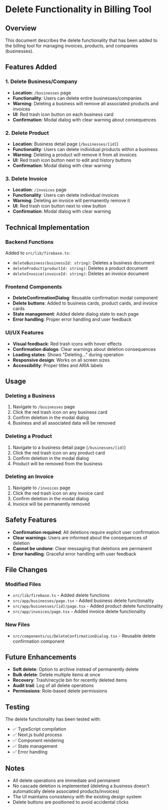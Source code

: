 # Delete Functionality in Billing Tool

## Overview
This document describes the delete functionality that has been added to the billing tool for managing invoices, products, and companies (businesses).

## Features Added

### 1. Delete Business/Company
- **Location**: `/businesses` page
- **Functionality**: Users can delete entire businesses/companies
- **Warning**: Deleting a business will remove all associated products and invoices
- **UI**: Red trash icon button on each business card
- **Confirmation**: Modal dialog with clear warning about consequences

### 2. Delete Product
- **Location**: Business detail page (`/businesses/[id]`)
- **Functionality**: Users can delete individual products within a business
- **Warning**: Deleting a product will remove it from all invoices
- **UI**: Red trash icon button next to edit and history buttons
- **Confirmation**: Modal dialog with clear warning

### 3. Delete Invoice
- **Location**: `/invoices` page
- **Functionality**: Users can delete individual invoices
- **Warning**: Deleting an invoice will permanently remove it
- **UI**: Red trash icon button next to view button
- **Confirmation**: Modal dialog with clear warning

## Technical Implementation

### Backend Functions
Added to `src/lib/firebase.ts`:
- `deleteBusiness(businessId: string)`: Deletes a business document
- `deleteProduct(productId: string)`: Deletes a product document  
- `deleteInvoice(invoiceId: string)`: Deletes an invoice document

### Frontend Components
- **DeleteConfirmationDialog**: Reusable confirmation modal component
- **Delete buttons**: Added to business cards, product cards, and invoice cards
- **State management**: Added delete dialog state to each page
- **Error handling**: Proper error handling and user feedback

### UI/UX Features
- **Visual feedback**: Red trash icons with hover effects
- **Confirmation dialogs**: Clear warnings about deletion consequences
- **Loading states**: Shows "Deleting..." during operation
- **Responsive design**: Works on all screen sizes
- **Accessibility**: Proper titles and ARIA labels

## Usage

### Deleting a Business
1. Navigate to `/businesses` page
2. Click the red trash icon on any business card
3. Confirm deletion in the modal dialog
4. Business and all associated data will be removed

### Deleting a Product
1. Navigate to a business detail page (`/businesses/[id]`)
2. Click the red trash icon on any product card
3. Confirm deletion in the modal dialog
4. Product will be removed from the business

### Deleting an Invoice
1. Navigate to `/invoices` page
2. Click the red trash icon on any invoice card
3. Confirm deletion in the modal dialog
4. Invoice will be permanently removed

## Safety Features

- **Confirmation required**: All deletions require explicit user confirmation
- **Clear warnings**: Users are informed about the consequences of deletion
- **Cannot be undone**: Clear messaging that deletions are permanent
- **Error handling**: Graceful error handling with user feedback

## File Changes

### Modified Files
- `src/lib/firebase.ts` - Added delete functions
- `src/app/businesses/page.tsx` - Added business delete functionality
- `src/app/businesses/[id]/page.tsx` - Added product delete functionality
- `src/app/invoices/page.tsx` - Added invoice delete functionality

### New Files
- `src/components/ui/DeleteConfirmationDialog.tsx` - Reusable delete confirmation component

## Future Enhancements

- **Soft delete**: Option to archive instead of permanently delete
- **Bulk delete**: Delete multiple items at once
- **Recovery**: Trash/recycle bin for recently deleted items
- **Audit trail**: Log of all delete operations
- **Permissions**: Role-based delete permissions

## Testing

The delete functionality has been tested with:
- ✅ TypeScript compilation
- ✅ Next.js build process
- ✅ Component rendering
- ✅ State management
- ✅ Error handling

## Notes

- All delete operations are immediate and permanent
- No cascade deletion is implemented (deleting a business doesn't automatically delete associated products/invoices)
- The UI maintains consistency with the existing design system
- Delete buttons are positioned to avoid accidental clicks
